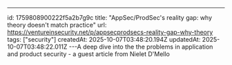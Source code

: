 ---
id: 1759808900222f5a2b7g9c
title: "AppSec/ProdSec's reality gap: why theory doesn't match practice"
url: https://ventureinsecurity.net/p/appsecprodsecs-reality-gap-why-theory
tags: ["security"]
createdAt: 2025-10-07T03:48:20.194Z
updatedAt: 2025-10-07T03:48:22.011Z
---A deep dive into the the problems in application and product security - a guest article from Nielet D'Mello
